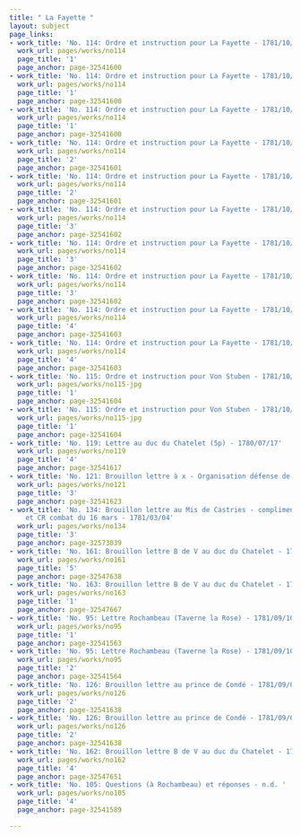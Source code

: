 ```yaml
---
title: " La Fayette "
layout: subject
page_links:
- work_title: 'No. 114: Ordre et instruction pour La Fayette - 1781/10/14'
  work_url: pages/works/no114
  page_title: '1'
  page_anchor: page-32541600
- work_title: 'No. 114: Ordre et instruction pour La Fayette - 1781/10/14'
  work_url: pages/works/no114
  page_title: '1'
  page_anchor: page-32541600
- work_title: 'No. 114: Ordre et instruction pour La Fayette - 1781/10/14'
  work_url: pages/works/no114
  page_title: '1'
  page_anchor: page-32541600
- work_title: 'No. 114: Ordre et instruction pour La Fayette - 1781/10/14'
  work_url: pages/works/no114
  page_title: '2'
  page_anchor: page-32541601
- work_title: 'No. 114: Ordre et instruction pour La Fayette - 1781/10/14'
  work_url: pages/works/no114
  page_title: '2'
  page_anchor: page-32541601
- work_title: 'No. 114: Ordre et instruction pour La Fayette - 1781/10/14'
  work_url: pages/works/no114
  page_title: '3'
  page_anchor: page-32541602
- work_title: 'No. 114: Ordre et instruction pour La Fayette - 1781/10/14'
  work_url: pages/works/no114
  page_title: '3'
  page_anchor: page-32541602
- work_title: 'No. 114: Ordre et instruction pour La Fayette - 1781/10/14'
  work_url: pages/works/no114
  page_title: '3'
  page_anchor: page-32541602
- work_title: 'No. 114: Ordre et instruction pour La Fayette - 1781/10/14'
  work_url: pages/works/no114
  page_title: '4'
  page_anchor: page-32541603
- work_title: 'No. 114: Ordre et instruction pour La Fayette - 1781/10/14'
  work_url: pages/works/no114
  page_title: '4'
  page_anchor: page-32541603
- work_title: 'No. 115: Ordre et instruction pour Von Stuben - 1781/10/14'
  work_url: pages/works/no115-jpg
  page_title: '1'
  page_anchor: page-32541604
- work_title: 'No. 115: Ordre et instruction pour Von Stuben - 1781/10/14'
  work_url: pages/works/no115-jpg
  page_title: '1'
  page_anchor: page-32541604
- work_title: 'No. 119: Lettre au duc du Chatelet (5p) - 1780/07/17'
  work_url: pages/works/no119
  page_title: '4'
  page_anchor: page-32541617
- work_title: 'No. 121: Brouillon lettre à x - Organisation défense de Newport - 1780/08/01'
  work_url: pages/works/no121
  page_title: '3'
  page_anchor: page-32541623
- work_title: 'No. 134: Brouillon lettre au Mis de Castries - compliment pour nomination
    et CR combat du 16 mars - 1781/03/04'
  work_url: pages/works/no134
  page_title: '3'
  page_anchor: page-32573039
- work_title: 'No. 161: Brouillon lettre B de V au duc du Chatelet - 1781/07/30'
  work_url: pages/works/no161
  page_title: '5'
  page_anchor: page-32547638
- work_title: 'No. 163: Brouillon lettre B de V au duc du Chatelet - 1781/03/01'
  work_url: pages/works/no163
  page_title: '1'
  page_anchor: page-32547667
- work_title: 'No. 95: Lettre Rochambeau (Taverne la Rose) - 1781/09/10'
  work_url: pages/works/no95
  page_title: '1'
  page_anchor: page-32541563
- work_title: 'No. 95: Lettre Rochambeau (Taverne la Rose) - 1781/09/10'
  work_url: pages/works/no95
  page_title: '2'
  page_anchor: page-32541564
- work_title: 'No. 126: Brouillon lettre au prince de Condé - 1781/09/05'
  work_url: pages/works/no126
  page_title: '2'
  page_anchor: page-32541638
- work_title: 'No. 126: Brouillon lettre au prince de Condé - 1781/09/05'
  work_url: pages/works/no126
  page_title: '2'
  page_anchor: page-32541638
- work_title: 'No. 162: Brouillon lettre B de V au duc du Chatelet - 1781/05/12'
  work_url: pages/works/no162
  page_title: '4'
  page_anchor: page-32547651
- work_title: 'No. 105: Questions (à Rochambeau) et réponses - n.d. '
  work_url: pages/works/no105
  page_title: '4'
  page_anchor: page-32541589

---
```

